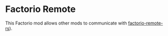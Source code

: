 # Factorio Remote

This Factorio mod allows other mods to communicate with [factorio-remote-rs](https://github.com/jgraef/factorio-remote)).
